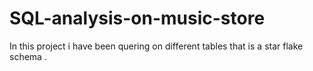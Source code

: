 # SQL-analysis-on-music-store
In this project i have been quering on different tables that is a star flake schema .
